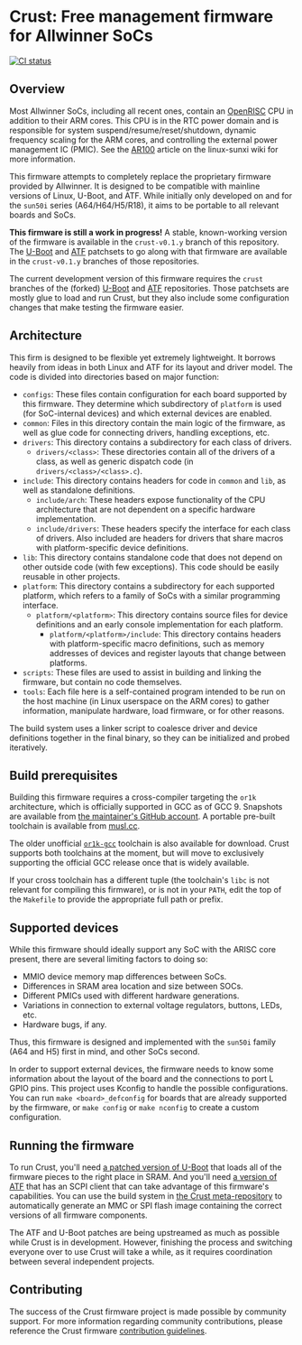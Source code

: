 # Crust: Free management firmware for Allwinner SoCs

[![CI status](https://travis-ci.com/crust-firmware/crust.svg?branch=master)][t]

[t]: https://travis-ci.com/crust-firmware/crust

## Overview

Most Allwinner SoCs, including all recent ones, contain an [OpenRISC][or1k] CPU
in addition to their ARM cores. This CPU is in the RTC power domain and is
responsible for system suspend/resume/reset/shutdown, dynamic frequency scaling
for the ARM cores, and controlling the external power management IC (PMIC). See
the [AR100][ar100] article on the linux-sunxi wiki for more information.

This firmware attempts to completely replace the proprietary firmware provided
by Allwinner. It is designed to be compatible with mainline versions of Linux,
U-Boot, and ATF. While initially only developed on and for the `sun50i` series
(A64/H64/H5/R18), it aims to be portable to all relevant boards and SoCs.

**This firmware is still a work in progress!** A stable, known-working version
of the firmware is available in the `crust-v0.1.y` branch of this repository.
The [U-Boot][crust-u-boot] and [ATF][crust-atf] patchsets to go along with that
firmware are available in the `crust-v0.1.y` branches of those repositories.

The current development version of this firmware requires the `crust` branches
of the (forked) [U-Boot][crust-u-boot] and [ATF][crust-atf] repositories. Those
patchsets are mostly glue to load and run Crust, but they also include some
configuration changes that make testing the firmware easier.

[ar100]: https://linux-sunxi.org/AR100
[or1k]: http://openrisc.io/

## Architecture

This firm is designed to be flexible yet extremely lightweight. It borrows
heavily from ideas in both Linux and ATF for its layout and driver model. The
code is divided into directories based on major function:

- `configs`: These files contain configuration for each board supported by this
  firmware. They determine which subdirectory of `platform` is used (for
  SoC-internal devices) and which external devices are enabled.
- `common`: Files in this directory contain the main logic of the firmware, as
  well as glue code for connecting drivers, handling exceptions, etc.
- `drivers`: This directory contains a subdirectory for each class of drivers.
  - `drivers/<class>`: These directories contain all of the drivers of a class,
    as well as generic dispatch code (in `drivers/<class>/<class>.c`).
- `include`: This directory contains headers for code in `common` and `lib`, as
  well as standalone definitions.
  - `include/arch`: These headers expose functionality of the CPU architecture
    that are not dependent on a specific hardware implementation.
  - `include/drivers`: These headers specify the interface for each class of
    drivers. Also included are headers for drivers that share macros with
    platform-specific device definitions.
- `lib`: This directory contains standalone code that does not depend on other
  outside code (with few exceptions). This code should be easily reusable in
  other projects.
- `platform`: This directory contains a subdirectory for each supported
  platform, which refers to a family of SoCs with a similar programming
  interface.
  - `platform/<platform>`: This directory contains source files for device
    definitions and an early console implementation for each platform.
    - `platform/<platform>/include`: This directory contains headers with
      platform-specific macro definitions, such as memory addresses of devices
      and register layouts that change between platforms.
- `scripts`: These files are used to assist in building and linking the
  firmware, but contain no code themselves.
- `tools`: Each file here is a self-contained program intended to be run on the
  host machine (in Linux userspace on the ARM cores) to gather information,
  manipulate hardware, load firmware, or for other reasons.

The build system uses a linker script to coalesce driver and device definitions
together in the final binary, so they can be initialized and probed
iteratively.

## Build prerequisites

Building this firmware requires a cross-compiler targeting the `or1k`
architecture, which is officially supported in GCC as of GCC 9. Snapshots are
available from [the maintainer's GitHub account][stffrdhrn]. A portable
pre-built toolchain is available from [musl.cc][musl-cc-or1k].

The older unofficial [`or1k-gcc`][or1k-toolchains] toolchain is also available
for download. Crust supports both toolchains at the moment, but will move to
exclusively supporting the official GCC release once that is widely available.

If your cross toolchain has a different tuple (the toolchain's `libc` is not
relevant for compiling this firmware), or is not in your `PATH`, edit the top
of the `Makefile` to provide the appropriate full path or prefix.

[stffrdhrn]: https://github.com/stffrdhrn/gcc/releases
[musl-cc-or1k]: http://musl.cc/or1k-linux-musl-cross.tgz
[or1k-toolchains]: https://github.com/openrisc/or1k-gcc/releases

## Supported devices

While this firmware should ideally support any SoC with the ARISC core present,
there are several limiting factors to doing so:
- MMIO device memory map differences between SoCs.
- Differences in SRAM area location and size between SOCs.
- Different PMICs used with different hardware generations.
- Variations in connection to external voltage regulators, buttons, LEDs, etc.
- Hardware bugs, if any.

Thus, this firmware is designed and implemented with the `sun50i` family (A64
and H5) first in mind, and other SoCs second.

In order to support external devices, the firmware needs to know some
information about the layout of the board and the connections to port L GPIO
pins. This project uses Kconfig to handle the possible configurations. You can
run `make <board>_defconfig` for boards that are already supported by the
firmware, or `make config` or `make nconfig` to create a custom configuration.

## Running the firmware

To run Crust, you'll need [a patched version of U-Boot][crust-u-boot] that
loads all of the firmware pieces to the right place in SRAM. And you'll need [a
version of ATF][crust-atf] that has an SCPI client that can take advantage of
this firmware's capabilities. You can use the build system in [the Crust
meta-repository][crust-meta] to automatically generate an MMC or SPI flash
image containing the correct versions of all firmware components.

The ATF and U-Boot patches are being upstreamed as much as possible while Crust
is in development. However, finishing the process and switching everyone over
to use Crust will take a while, as it requires coordination between several
independent projects.

[crust-atf]: https://github.com/crust-firmware/arm-trusted-firmware
[crust-meta]: https://github.com/crust-firmware/meta
[crust-u-boot]: https://github.com/crust-firmware/u-boot

## Contributing

The success of the Crust firmware project is made possible by community
support. For more information regarding community contributions, please
reference the Crust firmware [contribution guidelines][cg].

[cg]: CONTRIBUTING.md
